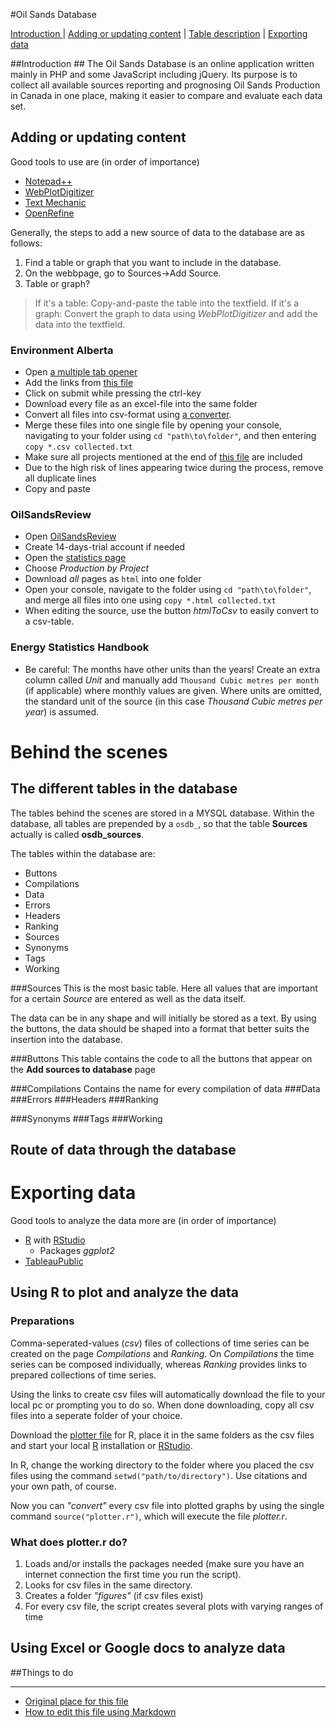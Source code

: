 #Oil Sands Database

[Introduction ](#introduction)
| [Adding or updating content](#adding-or-updating-content)
| [Table description](#the-different-tables-in-the-database)
| [Exporting data](#exporting-data)

##Introduction ##
The Oil Sands Database is an online application written mainly in PHP and some JavaScript including jQuery. Its purpose is to collect all available sources reporting and prognosing Oil Sands Production in Canada in one place, making it easier to compare and evaluate each data set. 

## Adding or updating content 

Good tools to use are (in order of importance)
* [Notepad++](http://notepad-plus-plus.org/download)
* [WebPlotDigitizer][WebPlotDigitizer]
* [Text Mechanic](http://textmechanic.com/)
* [OpenRefine][OpenRefine]

Generally, the steps to add a new source of data to the database are as follows:
  
1. Find a table or graph that you want to include in the database.
2. On the webbpage, go to Sources->Add Source.
3.  Table or graph?

  > If it's a table: Copy-and-paste the table into the textfield.
  > If it's a graph: Convert the graph to data using _WebPlotDigitizer_ and add the data into the textfield.


### Environment Alberta

* Open [a multiple tab opener](http://www.openurls.eu/)
* Add the links from [this file][EnvironmentFile]
* Click on submit while pressing the ctrl-key
* Download every file as an excel-file into the same folder
* Convert all files into csv-format using [a converter](http://xls2csv.genxcrowd.com/download).
* Merge these files into one single file by opening your console, navigating to your folder using `cd "path\to\folder"`, and then entering `copy *.csv collected.txt`
* Make sure all projects mentioned at the end of [this file][EnvironmentFile] are included
* Due to the high risk of lines appearing twice during the process, remove all duplicate lines
* Copy and paste

### OilSandsReview

* Open [OilSandsReview](http://www.oilsandsreview.com/)
* Create 14-days-trial account if needed
* Open the [statistics page](http://www.oilsandsreview.com/statistics/production.asp)
* Choose _Production by Project_
* Download _all_ pages as `html` into one folder
* Open your console, navigate to the folder using `cd "path\to\folder"`, and merge all files into one using `copy *.html collected.txt`
* When editing the source, use the button _htmlToCsv_ to easily convert to a csv-table.

### Energy Statistics Handbook

* Be careful: The months have other units than the years! Create an extra column called _Unit_ and manually add `Thousand Cubic metres per month` (if applicable) where monthly values are given. Where units are omitted, the standard unit of the source (in this case _Thousand Cubic metres per year_) is assumed.

# Behind the scenes
## The different tables in the database

The tables behind the scenes are stored in a MYSQL database. Within the database, all tables are prepended by a `osdb_`, so that the table __Sources__ actually is called __osdb_sources__.

The tables within the database are: 
* Buttons
* Compilations
* Data
* Errors
* Headers
* Ranking
* Sources
* Synonyms
* Tags
* Working

###Sources
This is the most basic table. Here all values that are important for a certain _Source_ are entered as well as the data itself. 

The data can be in any shape and will initially be stored as a text. By using the buttons, the data should be shaped into a format that better suits the insertion into the database. 

###Buttons
This table contains the code to all the buttons that appear on the __Add sources to database__ page

###Compilations
Contains the name for every compilation of data
###Data
###Errors
###Headers
###Ranking

###Synonyms
###Tags
###Working

## Route of data through the database

# Exporting data


Good tools to analyze the data more are (in order of importance) 

* [R][R] with [RStudio][RStudio]
  * Packages _ggplot2_   
* [TableauPublic][TableauPublic]

## Using R to plot and analyze the data

### Preparations

Comma-seperated-values (_csv_) files of collections of time series can be created on the page _Compilations_ and _Ranking_. On _Compilations_ the time series can be composed individually, whereas _Ranking_ provides links to prepared collections of time series.

Using the links to create csv files will automatically download the file to your local pc or prompting you to do so. 
When done downloading, copy all csv files into a seperate folder of your choice. 

Download the [plotter file][Plotter] for R, place it in the same folders as the csv files and start your local [R][R] installation or [RStudio][Rstudio]. 

In R, change the working directory to the folder where you placed the csv files using the command `setwd("path/to/directory")`. Use citations and your own path, of course.

Now you can _"convert"_ every csv file into plotted graphs by using the single command `source("plotter.r")`, which will execute the file _plotter.r_.

### What does plotter.r do?

1. Loads and/or installs the packages needed (make sure you have an internet connection the first time you run the script).
2. Looks for csv files in the same directory.
3. Creates a folder _"figures"_ (if csv files exist)
3. For every csv file, the script creates several plots with varying ranges of time

## Using Excel or Google docs to analyze data

##Things to do


---
* [Original place for this file][Readme]
* [How to edit this file using Markdown](https://github.com/fletcher/MultiMarkdown/blob/master/Documentation/Markdown%20Syntax.md)

[OpenRefine]: http://openrefine.org/
[WebPlotDigitizer]: http://arohatgi.info/WebPlotDigitizer/app/
[EnvironmentFile]: https://github.com/fridde/OilSandsDatabase/blob/master/helper_files/Environment%20Alberta%20Sources.txt
[TableauPublic]: https://www.tableausoftware.com/products/public
[R]: http://cran.r-project.org/
[RStudio]: http://www.rstudio.com/
[Readme]: https://github.com/fridde/OilSandsDatabase/blob/master/README.md
[Plotter]: http://www.hehl.se/OilsandsDatabase/download.php?fileName=plotter.r
